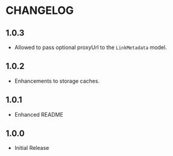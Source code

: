 # CHANGELOG

## 1.0.3

- Allowed to pass optional proxyUrl to the `LinkMetadata` model.

## 1.0.2

- Enhancements to storage caches. 

## 1.0.1

- Enhanced README

## 1.0.0

- Initial Release
